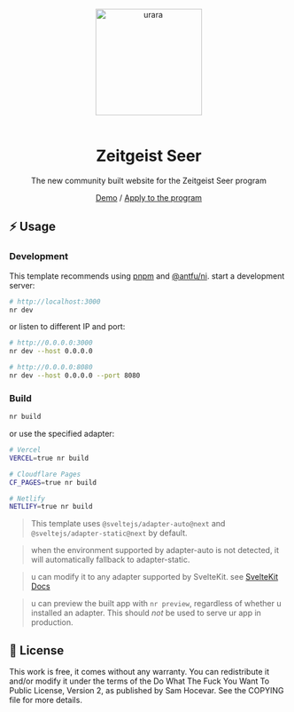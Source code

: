 <br>
<div align="center">
<a href="https://zeitgeist-seer.com/">
<img src="https://zeitgeist-seer.com/_next/image?url=https%3A%2F%2Fsuper-static-assets.s3.amazonaws.com%2Fbf2171bd-452a-4f7b-be19-809c514b53ea%2Fimages%2F321c7f77-5c9f-47ee-ba72-6b61a1a42eb9.png&w=1920&q=80" alt="urara" width="192px" />
</a>
</div>
<br>

<h1 align="center">Zeitgeist Seer</h1>
<p align="center">The new community built website for the Zeitgeist Seer program</p>
<p align="center">
<a href="https://seer.pm">Demo</a>
/
<a href="https://34cc8e9a.sibforms.com/serve/MUIEAK6FZAU3pYIlmzKDy9dI37d8MKaNWPG8Mr2WaG73nyyU-LOvFMMrQSkFlhV-3WQQZogFaAcpZkof3TEUWvaPtdz3kp5V4ogWvT8rHaJjvWi9MGCOUqbva90e4Y82qZYpH2BB4LWWW0DtyBtUNd4EHQvTO7EjBzXKjMkPeCWjGGcV70Vuo5rZSd4or8DlNgZBCfWrnC-eah92">Apply to the program</a>
</p>

## ⚡️ Usage

### Development

This template recommends using [pnpm](https://pnpm.io) and [@antfu/ni](https://github.com/antfu/ni). start a development server:

```bash
# http://localhost:3000
nr dev
```

or listen to different IP and port:

```bash
# http://0.0.0.0:3000
nr dev --host 0.0.0.0

# http://0.0.0.0:8080
nr dev --host 0.0.0.0 --port 8080
```

### Build

```bash
nr build
```

or use the specified adapter:

```bash
# Vercel
VERCEL=true nr build

# Cloudflare Pages
CF_PAGES=true nr build

# Netlify
NETLIFY=true nr build
```

> This template uses `@sveltejs/adapter-auto@next` and `@sveltejs/adapter-static@next` by default.

> when the environment supported by adapter-auto is not detected, it will automatically fallback to adapter-static.

> u can modify it to any adapter supported by SvelteKit. see [SvelteKit Docs](https://kit.svelte.dev/docs#adapters)

> u can preview the built app with `nr preview`, regardless of
> whether u installed an adapter. This should _not_ be used to serve
> ur app in production.

## 📝 License

This work is free, it comes without any warranty. You can redistribute it and/or modify it under the
terms of the Do What The Fuck You Want To Public License, Version 2,
as published by Sam Hocevar. See the COPYING file for more details.
